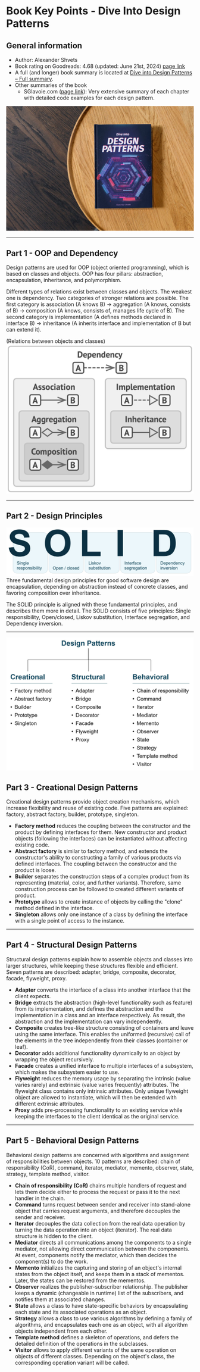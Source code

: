 # Book Key Points - Dive Into Design Patterns

## General information
- Author: Alexander Shvets
- Book rating on Goodreads: 4.68 (updated: June 21st, 2024) [page link](https://www.goodreads.com/book/show/43125355-dive-into-design-patterns)
- A full (and longer) book summary is located at [Dive into Design Patterns – Full summary](<Dive into Design Patterns – full summary.md>).
- Other summaries of the book
    + SGlavoie.com ([page link](https://www.sglavoie.com/posts/2024/03/09/book-summary-dive-into-design-patterns/)): Very extensive summary of each chapter with detailed code examples for each design pattern. 

![Dive Into Design Patterns](<assets/Dive Into Design Patterns - cover image.jpg>)

---

## Part 1 - OOP and Dependency
Design patterns are used for OOP (object oriented programming), which is based on classes and objects. OOP has four pillars: abstraction, encapsulation, inheritance, and polymorphism. 

Different types of relations exist between classes and objects. The weakest one is dependency. Two categories of stronger relations are possible. The first category is association (A knows B) → aggregation (A knows, consists of B) → composition (A knows, consists of, manages life cycle of B). The second category is implementation (A defines methods declared in interface B) → inheritance (A inherits interface and implementation of B but can extend it). 

(Relations between objects and classes)
![](<assets/Dive Into Design Patterns - OOP relations.png>)

---

## Part 2 - Design Principles

![SOLID principle](<assets/Dive Into Design Patterns - SOLID.JPG>)
Three fundamental design principles for good software design are encapsulation, depending on abstraction instead of concrete classes, and favoring composition over inheritance. 

The SOLID principle is aligned with these fundamental principles, and describes them more in detail. The SOLID consists of five principles: Single responsibility, Open/closed, Liskov substitution, Interface segregation, and Dependency inversion. 


---

![Design pattern categories](<assets/Dive Into Design Patterns - Design pattern categories.JPG>)

## Part 3 - Creational Design Patterns
Creational design patterns provide object creation mechanisms, which increase flexibility and reuse of existing code. Five patterns are explained: factory, abstract factory, builder, prototype, singleton.
- **Factory method** reduces the coupling between the constructor and the product by defining interfaces for them. New constructor and product objects (following the interfaces) can be instantiated without affecting existing code.
- **Abstract factory** is similar to factory method, and extends the constructor's ability to constructing a family of various products via defined interfaces. The coupling between the constructor and the product is loose.
- **Builder** separates the construction steps of a complex product from its representing (material, color, and further variants). Therefore, same construction process can be followed to created different variants of product.
- **Prototype** allows to create instance of objects by calling the "clone" method defined in the interface.
- **Singleton** allows only one instance of a class by defining the interface with a single point of access to the instance.

---

## Part 4 - Structural Design Patterns
Structural design patterns explain how to assemble objects and classes into larger structures, while keeping these structures flexible and efficient. Seven patterns are described: adapter, bridge, composite, decorator, facade, flyweight, proxy.
- **Adapter** converts the interface of a class into another interface that the client expects.
- **Bridge** extracts the abstraction (high-level functionality such as feature) from its implementation, and defines the abstraction and the implementation in a class and an interface respectively. As result, the abstraction and the implementation can vary independently.
- **Composite** creates tree-like structure consisting of containers and leave using the same interface. This enables the uniformed (recursive) call of the elements in the tree independently from their classes (container or leaf).
- **Decorator** adds additional functionality dynamically to an object by wrapping the object recursively.
- **Facade** creates a unified interface to multiple interfaces of a subsystem, which makes the subsystem easier to use.
- **Flyweight** reduces the memory usage by separating the intrinsic (value varies rarely) and extrinsic (value varies frequently) attributes. The flyweight class contains only intrinsic attributes. Only unique flyweight object are allowed to instantiate, which will then be extended with different extrinsic attributes.
- **Proxy** adds pre-processing functionality to an existing service while keeping the interfaces to the client identical as the original service.

---

## Part 5 - Behavioral Design Patterns
Behavioral design patterns are concerned with algorithms and assignment of responsibilities between objects. 10 patterns are described: chain of responsibility (CoR), command, iterator, mediator, memento, observer, state, strategy, template method, visitor.
- **Chain of responsibility (CoR)** chains multiple handlers of request and lets them decide either to process the request or pass it to the next handler in the chain.
- **Command** turns request between sender and receiver into stand-alone object that carries request arguments, and therefore decouples the sender and receiver.
- **Iterator** decouples the data collection from the real data operation by turning the data operation into an object (iterator). The real data structure is hidden to the client.
- **Mediator** directs all communications among the components to a single mediator, not allowing direct communication between the components. At event, components notify the mediator, which then decides the component(s) to do the work.
- **Memento** initializes the capturing and storing of an object's internal states from the object itself, and keeps them in a stack of mementos. Later, the states can be restored from the mementos.
- **Observer** realizes the publisher-subscriber relationship. The publisher keeps a dynamic (changeable in runtime) list of the subscribers, and notifies them at associated changes.
- **State** allows a class to have state-specific behaviors by encapsulating each state and its associated operations as an object. 
- **Strategy** allows a class to use various algorithms by defining a family of algorithms, and encapsulates each one as an object, with all algorithm objects independent from each other.
- **Template method** defines a skeleton of operations, and defers the detailed definition of the operations in the subclasses.
- **Visitor** allows to apply different variants of the same operation on objects of different classes. Depending on the object's class, the corresponding operation variant will be called.
